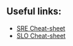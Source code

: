 ## Useful links:

* [SRE Cheat-sheet](https://github.com/shibumi/SRE-cheat-sheet)
* [SLO Cheat-sheet](https://kstatic.googleusercontent.com/files/ff59978bff9a5b5cc58a4d86d7fbdc783e1038513f75e2a2b0016467363272e2eeb25a122e2c3f69f624df049e49fae83f07af834f21cedf57c37ef2fbdbbb61)
